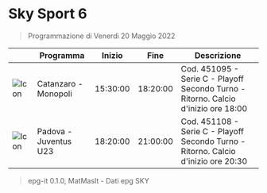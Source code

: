 # Sky Sport 6
> Programmazione di Venerdì 20 Maggio 2022

||Programma|Inizio|Fine|Descrizione|
|---|---|---|---|---|
|![Icon](https://guidatv.sky.it/uuid/sportcalcio_cover_gc2KOQiZI.png)|Catanzaro - Monopoli|15:30:00|18:20:00|Cod. 451095 - Serie C - Playoff Secondo Turno - Ritorno. Calcio d&#039;inizio ore 18:00
|![Icon](https://guidatv.sky.it/uuid/sportcalcio_cover_gc2KOQiZI.png)|Padova - Juventus U23|18:20:00|21:00:00|Cod. 451108 - Serie C - Playoff Secondo Turno - Ritorno. Calcio d&#039;inizio ore 20:30



 > epg-it 0.1.0, MatMasIt - Dati epg SKY